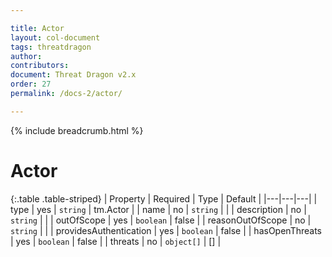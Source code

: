 ```yaml
---

title: Actor
layout: col-document
tags: threatdragon
author:
contributors:
document: Threat Dragon v2.x
order: 27
permalink: /docs-2/actor/

---
```


{% include breadcrumb.html %}
# Actor

{:.table .table-striped}
| Property | Required | Type | Default |
|---|---|---|
| type | yes | `string` | tm.Actor |
| name | no | `string` | |
| description | no | `string` | |
| outOfScope | yes | `boolean` | false |
| reasonOutOfScope | no | `string` | |
| providesAuthentication | yes | `boolean` | false |
| hasOpenThreats | yes | `boolean` | false |
| threats | no | `object[]` | [] |
